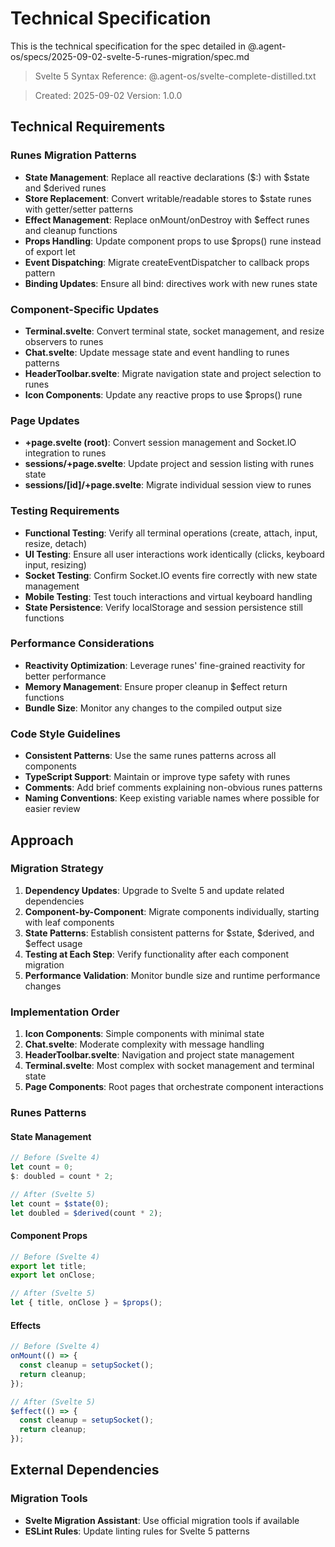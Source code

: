 # Technical Specification

This is the technical specification for the spec detailed in @.agent-os/specs/2025-09-02-svelte-5-runes-migration/spec.md

> Svelte 5 Syntax Reference: @.agent-os/svelte-complete-distilled.txt

> Created: 2025-09-02
> Version: 1.0.0

## Technical Requirements

### Runes Migration Patterns

- **State Management**: Replace all reactive declarations ($:) with $state and $derived runes
- **Store Replacement**: Convert writable/readable stores to $state runes with getter/setter patterns
- **Effect Management**: Replace onMount/onDestroy with $effect runes and cleanup functions
- **Props Handling**: Update component props to use $props() rune instead of export let
- **Event Dispatching**: Migrate createEventDispatcher to callback props pattern
- **Binding Updates**: Ensure all bind: directives work with new runes state

### Component-Specific Updates

- **Terminal.svelte**: Convert terminal state, socket management, and resize observers to runes
- **Chat.svelte**: Update message state and event handling to runes patterns
- **HeaderToolbar.svelte**: Migrate navigation state and project selection to runes
- **Icon Components**: Update any reactive props to use $props() rune

### Page Updates

- **+page.svelte (root)**: Convert session management and Socket.IO integration to runes
- **sessions/+page.svelte**: Update project and session listing with runes state
- **sessions/[id]/+page.svelte**: Migrate individual session view to runes

### Testing Requirements

- **Functional Testing**: Verify all terminal operations (create, attach, input, resize, detach)
- **UI Testing**: Ensure all user interactions work identically (clicks, keyboard input, resizing)
- **Socket Testing**: Confirm Socket.IO events fire correctly with new state management
- **Mobile Testing**: Test touch interactions and virtual keyboard handling
- **State Persistence**: Verify localStorage and session persistence still functions

### Performance Considerations

- **Reactivity Optimization**: Leverage runes' fine-grained reactivity for better performance
- **Memory Management**: Ensure proper cleanup in $effect return functions
- **Bundle Size**: Monitor any changes to the compiled output size

### Code Style Guidelines

- **Consistent Patterns**: Use the same runes patterns across all components
- **TypeScript Support**: Maintain or improve type safety with runes
- **Comments**: Add brief comments explaining non-obvious runes patterns
- **Naming Conventions**: Keep existing variable names where possible for easier review

## Approach

### Migration Strategy

1. **Dependency Updates**: Upgrade to Svelte 5 and update related dependencies
2. **Component-by-Component**: Migrate components individually, starting with leaf components
3. **State Patterns**: Establish consistent patterns for $state, $derived, and $effect usage
4. **Testing at Each Step**: Verify functionality after each component migration
5. **Performance Validation**: Monitor bundle size and runtime performance changes

### Implementation Order

1. **Icon Components**: Simple components with minimal state
2. **Chat.svelte**: Moderate complexity with message handling
3. **HeaderToolbar.svelte**: Navigation and project state management
4. **Terminal.svelte**: Most complex with socket management and terminal state
5. **Page Components**: Root pages that orchestrate component interactions

### Runes Patterns

#### State Management
```javascript
// Before (Svelte 4)
let count = 0;
$: doubled = count * 2;

// After (Svelte 5)
let count = $state(0);
let doubled = $derived(count * 2);
```

#### Component Props
```javascript
// Before (Svelte 4)
export let title;
export let onClose;

// After (Svelte 5)
let { title, onClose } = $props();
```

#### Effects
```javascript
// Before (Svelte 4)
onMount(() => {
  const cleanup = setupSocket();
  return cleanup;
});

// After (Svelte 5)
$effect(() => {
  const cleanup = setupSocket();
  return cleanup;
});
```

## External Dependencies


### Migration Tools

- **Svelte Migration Assistant**: Use official migration tools if available
- **ESLint Rules**: Update linting rules for Svelte 5 patterns